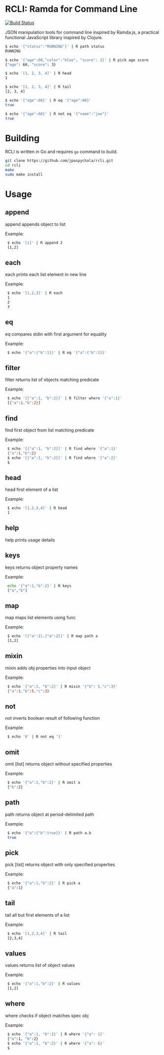 RCLI: Ramda for Command Line
============================

[![Build Status](https://travis-ci.org/jpospychala/rcli.svg?branch=master)](https://travis-ci.org/jpospychala/rcli)

JSON manipulation tools for command line inspired by Ramda.js, a practical functional JavaScript library inspired by Clojure.

```bash
$ echo '{"status":"RUNNING"}' | R path status
RUNNING

$ echo '{"age":60,"color":"blue", "score": 3}' | R pick age score
{"age": 60, "score": 3}

$ echo '[1, 2, 3, 4]' | R head
1

$ echo '[1, 2, 3, 4]' | R tail
[2, 3, 4]

$ echo '{"age":60}' | R eq '{"age":60}'
true

$ echo '{"age":60}' | R not eq '{"name":"joe"}'
true
```

Building
========
RCLI is written in Go and requires ```go``` command to build.
```bash
git clone https://github.com/jpospychala/rcli.git
cd rcli
make
sudo make install
```

Usage
=====

append
------

append <obj>  appends object to list

Example:
```bash
 $ echo '[1]' | R append 2
 [1,2]
```

each
----

each          prints each list element in new line

Example:
```bash
 $ echo '[1,2,3]' | R each
 1
 2
 3
```

eq
--

eq  <obj>     compares stdin with first argument for equality

Example:
```bash
 $ echo '{"a":{"b":1}}' | R eq '{"a":{"b":1}}'
```

filter
------

filter <func> returns list of objects matching predicate

Example:
```bash
 $ echo '[{"a":1, "b":2}]' | R filter where '{"a":1}'
 [{"a":1,"b":2}]
```

find
----

find <func>   first object from list matching predicate

Example:
```bash
 $ echo '[{"a":1, "b":2}]' | R find where '{"a":1}'
 {"a":1,"b":2}
 $ echo '[{"a":1, "b":2}]' | R find where '{"a":2}'
 $
```

head
----

head          first element of a list

Example:
```bash
 $ echo '[1,2,3,4]' | R head
 1
```

help
----

help          prints usage details


keys
----

keys          returns object property names

Example:
```bash
 echo '{"a":1,"b":2}' | R keys
 ["a","b"]
```

map
---

map <func>    maps list elements using func

Example:
```bash
 $ echo '[{"a":1},{"a":2}]' | R map path a
 [1,2]
```

mixin
-----

mixin <obj>   adds obj properties into input object

Example:
```bash
 $ echo '{"a":1, "b":2}' | R mixin '{"b": 5,"c":3}'
 {"a":1,"b":5,"c":3}
```

not
---

not <func>    inverts boolean result of following function

Example:
```bash
 $ echo '0' | R not eq '1'
```

omit
----

omit [list]   returns object without specified properties

Example:
```bash
 $ echo '{"a":1,"b":2}' | R omit a
 {"b":2}
```

path
----

path <path>   returns object at period-delimited path

Example:
```bash
 $ echo '{"a":{"b":true}}' | R path a.b
 true
```

pick
----

pick [list]   returns object with only specified properties

Example:
```bash
 $ echo '{"a":1,"b":2}' | R pick a
 {"a":1}
```

tail
----

tail          all but first elements of a list

Example:
```bash
 $ echo '[1,2,3,4]' | R tail
 [2,3,4]
```

values
------

values        returns list of object values

Example:
```bash
 $ echo '{"a":1,"b":2}' | R values
 [1,2]
```

where
-----

where <obj>   checks if object matches spec obj

Example:
```bash
 $ echo '{"a":1, "b":2}' | R where '{"a": 1}'
 {"a":1, "b":2}
 $ echo '{"a":1, "b":2}' | R where '{"a": b}'
 $
```
